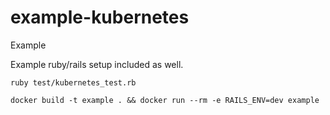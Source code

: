 example-kubernetes
===============

Example

Example ruby/rails setup included as well.

`ruby test/kubernetes_test.rb`

`docker build -t example . && docker run --rm -e RAILS_ENV=dev example`
